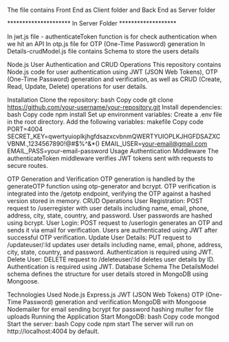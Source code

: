 The file contains Front End as Client folder and Back End as Server folder

********************* In Server Folder *******************


In jwt.js file - authenticateToken function is for check authentication when we hit an API 
In otp.js file for OTP (One-Time Password) generation 
In Details-crudModel.js file contains Schema to store the users details

Node.js User Authentication and CRUD Operations
This repository contains Node.js code for user authentication using JWT (JSON Web Tokens), OTP (One-Time Password) generation and verification, as well as CRUD (Create, 
Read, Update, Delete) operations for user details.

Installation
Clone the repository:
bash
Copy code
git clone https://github.com/your-username/your-repository.git
Install dependencies:
bash
Copy code
npm install
Set up environment variables:
Create a .env file in the root directory.
Add the following variables:
makefile
Copy code
PORT=4004
SECRET_KEY=qwertyuioplkjhgfdsazxcvbnmQWERTYUIOPLKJHGFDSAZXCVBNM.,1234567890!@#$%^&*()
EMAIL_USER=your-email@gmail.com
EMAIL_PASS=your-email-password
Usage
Authentication Middleware
The authenticateToken middleware verifies JWT tokens sent with requests to secure routes.

OTP Generation and Verification
OTP generation is handled by the generateOTP function using otp-generator and bcrypt.
OTP verification is integrated into the /getotp endpoint, verifying the OTP against a hashed version stored in memory.
CRUD Operations
User Registration: POST request to /userregister with user details including name, email, phone, address, city, state, country, and password. User passwords are hashed using bcrypt.
User Login: POST request to /userlogin generates an OTP and sends it via email for verification. Users are authenticated using JWT after successful OTP verification.
Update User Details: PUT request to /updateuser/:Id updates user details including name, email, phone, address, city, state, country, and password. Authentication is required using JWT.
Delete User: DELETE request to /deleteuser/:Id deletes user details by ID. Authentication is required using JWT.
Database Schema
The DetailsModel schema defines the structure for user details stored in MongoDB using Mongoose.

Technologies Used
Node.js
Express.js
JWT (JSON Web Tokens)
OTP (One-Time Password) generation and verification
MongoDB with Mongoose
Nodemailer for email sending
bcrypt for password hashing
multer for file uploads
Running the Application
Start MongoDB:
bash
Copy code
mongod
Start the server:
bash
Copy code
npm start
The server will run on http://localhost:4004 by default.
